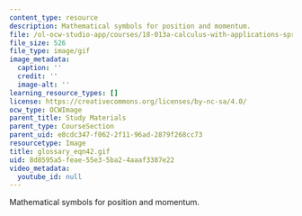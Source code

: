 ```yaml
---
content_type: resource
description: Mathematical symbols for position and momentum.
file: /ol-ocw-studio-app/courses/18-013a-calculus-with-applications-spring-2005/8d8595a5feae55e35ba24aaaf3387e22_glossary_eqn42.gif
file_size: 526
file_type: image/gif
image_metadata:
  caption: ''
  credit: ''
  image-alt: ''
learning_resource_types: []
license: https://creativecommons.org/licenses/by-nc-sa/4.0/
ocw_type: OCWImage
parent_title: Study Materials
parent_type: CourseSection
parent_uid: e8cdc347-f062-2f11-96ad-2879f268cc73
resourcetype: Image
title: glossary_eqn42.gif
uid: 8d8595a5-feae-55e3-5ba2-4aaaf3387e22
video_metadata:
  youtube_id: null
---
```

Mathematical symbols for position and momentum.